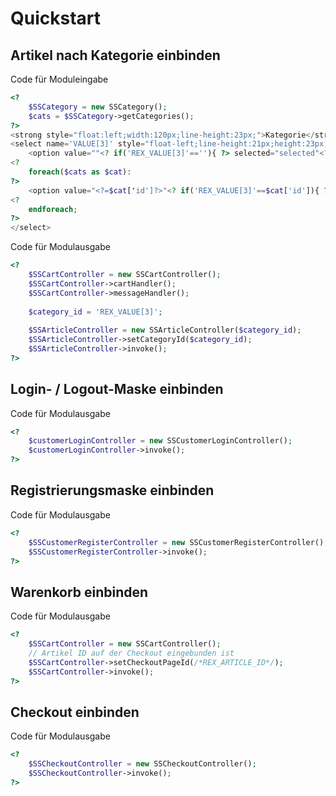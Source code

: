 Quickstart
============================

Artikel nach Kategorie einbinden
--------------------------------

Code für Moduleingabe
```php
<?
	$SSCategory = new SSCategory();
	$cats = $SSCategory->getCategories();
?>
<strong style="float:left;width:120px;line-height:23px;">Kategorie</strong>
<select name='VALUE[3]' style="float-left;line-height:21px;height:23px;">
	<option value=""<? if('REX_VALUE[3]'==''){ ?> selected="selected"<? } ?>>Bitte wählen</option>
<?
	foreach($cats as $cat):
?>
	<option value="<?=$cat['id']?>"<? if('REX_VALUE[3]'==$cat['id']){ ?> selected="selected"<? } ?>><?=$cat['title']?></option>
<?
	endforeach;
?>
</select>
```

Code für Modulausgabe
```php
<?
	$SSCartController = new SSCartController();
	$SSCartController->cartHandler();
	$SSCartController->messageHandler();
	
	$category_id = 'REX_VALUE[3]';
	
	$SSArticleController = new SSArticleController($category_id);
	$SSArticleController->setCategoryId($category_id);
	$SSArticleController->invoke();
?>
```


Login- / Logout-Maske einbinden
--------------------------------

Code für Modulausgabe
```php
<?	
	$customerLoginController = new SSCustomerLoginController();
	$customerLoginController->invoke();
?>
```




Registrierungsmaske einbinden
--------------------------------

Code für Modulausgabe
```php
<?
	$SSCustomerRegisterController = new SSCustomerRegisterController();
	$SSCustomerRegisterController->invoke();
?>
```




Warenkorb einbinden
--------------------------------

Code für Modulausgabe
```php
<?
	$SSCartController = new SSCartController();
	// Artikel ID auf der Checkout eingebunden ist
	$SSCartController->setCheckoutPageId(/*REX_ARTICLE_ID*/); 
	$SSCartController->invoke();
?>
```




Checkout einbinden
--------------------------------

Code für Modulausgabe
```php
<?	
	$SSCheckoutController = new SSCheckoutController();
	$SSCheckoutController->invoke();
?>
```